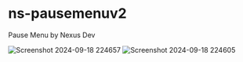 # ns-pausemenuv2

Pause Menu by Nexus Dev

![Screenshot 2024-09-18 224657](https://github.com/user-attachments/assets/4b35fe2d-5617-470e-9e8c-31128803a5c9)
![Screenshot 2024-09-18 224605](https://github.com/user-attachments/assets/093f6099-50a2-47d6-a8d9-b6244ddcd8fa)
